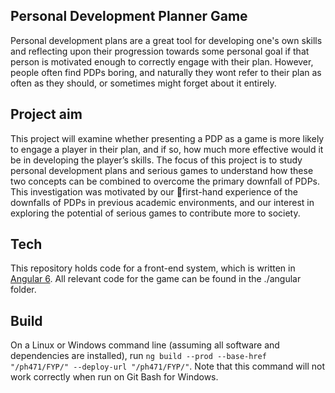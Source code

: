 ## Personal Development Planner Game

Personal development plans are a great tool for developing one's own skills and reflecting upon their progression towards some personal goal if that person is motivated enough to correctly engage with their plan. However, people often find PDPs boring, and naturally they wont refer to their plan as often as they should, or sometimes might forget about it entirely.

## Project aim

This project will examine whether presenting a PDP as a game is more likely to engage a player in their plan, and if so, how much more effective would it be in developing the player’s skills.
The focus of this project is to study personal development plans and serious games to understand how these two concepts can be combined to overcome the primary downfall of PDPs. This investigation was motivated by our first-hand experience of the downfalls of PDPs in previous academic environments, and our interest in exploring the potential of serious games to contribute more to society.

## Tech

This repository holds code for a front-end system, which is written in [Angular 6](https://angular.io/).
All relevant code for the game can be found in the ./angular folder.

## Build

On a Linux or Windows command line (assuming all software and dependencies are installed), run `ng build --prod --base-href "/ph471/FYP/" --deploy-url "/ph471/FYP/"`.
Note that this command will not work correctly when run on Git Bash for Windows.
